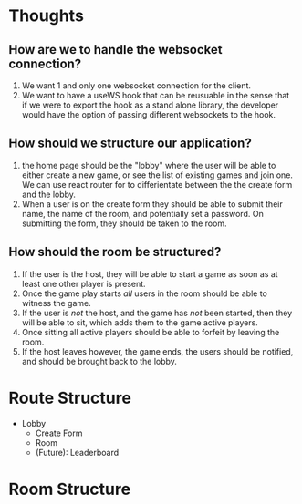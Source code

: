 # Thoughts
## How are we to handle the websocket connection?
  1. We want 1 and only one websocket connection for the client.
  2. We want to have a useWS hook that can be reusuable in the sense that
    if we were to export the hook as a stand alone library, the developer
    would have the option of passing different websockets to the hook.
## How should we structure our application?
  1. the home page should be the "lobby" where the user will be able to either create a
    new game, or see the list of existing games and join one. We can use react router for
    to differientate between the the create form and the lobby.
  2. When a user is on the create form they should be able to submit their name, the name
    of the room, and potentially set a password. On submitting the form, they should be
    taken to the room.
## How should the room be structured?
  1. If the user is the host, they will be able to start a game as soon as at least one
    other player is present.
  2. Once the game play starts _all_ users in the room should be able to witness the game.
  3. If the user is _not_ the host, and the game has _not_ been started, then
    they will be able to sit, which adds them to the game active players.
  4. Once sitting all active players should be able to forfeit by leaving the room.
  5. If the host leaves however, the game ends, the users should be notified, and should
    be brought back to the lobby.

# Route Structure
- Lobby
    - Create Form
    - Room
    - (Future): Leaderboard

# Room Structure
  


    

    